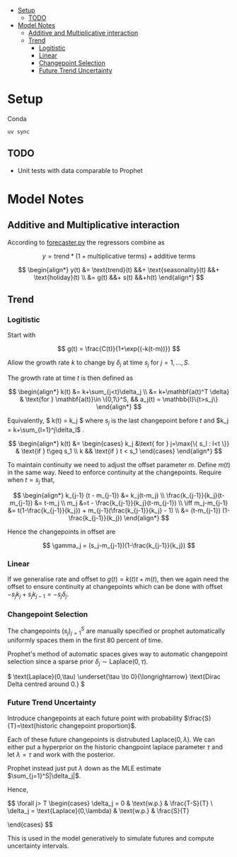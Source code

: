 - [Setup](#setup)
  - [TODO](#todo)
- [Model Notes](#model-notes)
  - [Additive and Multiplicative interaction](#additive-and-multiplicative-interaction)
  - [Trend](#trend)
    - [Logitistic](#logitistic)
    - [Linear](#linear)
    - [Changepoint Selection](#changepoint-selection)
    - [Future Trend Uncertainty](#future-trend-uncertainty)


# Setup

Conda

```
uv sync
```

## TODO
- Unit tests with data comparable to Prophet

# Model Notes

<TOC>

## Additive and Multiplicative interaction

According to [forecaster.py](https://github.com/facebook/prophet/blob/101dd50e3195c1875ee856cdf49ee9fcd6a87fa3/python/fbprophet/forecaster.py#L1191-L1194) the regressors combine as

$$
y = \text{trend} * (1 + \text{multiplicative terms}) + \text{additive terms}
$$

$$
\begin{align*}
    y(t) &= \text{trend}(t) &&+ \text{seasonality}(t) &&+ \text{holiday}(t)
    \\
    &= g(t) &&+ s(t) &&+h(t)
\end{align*}
$$

## Trend

### Logitistic

Start with

$$
g(t) = \frac{C(t)}{1+\exp{(-k(t-m))}}
$$

Allow the growth rate $k$ to change by $\delta_j$ at time $s_j$ for $j=1,...,S$.

The growth rate at time $t$ is then defined as

$$
\begin{align*}
    k(t)
    &= k+\sum_{j<t}\delta_j \\
    &= k+\mathbf{a(t)^T \delta} & \text{for } \mathbf{a(t)}\in \{0,1\}^S, && a_j(t) = \mathbb{I}\{t>s_j\}
\end{align*}
$$

Equivalently,
$
k(t) = k_j
$
where $s_j$ is the last changepoint before $t$ and $k_j = k+\sum_{l=1}^j\delta_l$ .

$$
\begin{align*}
    k(t) &=
    \begin{cases}
        k_j &\text{ for } j=\max{\{ s_l : l<t \}} & \text{if } t\geq s_1 \\
        k  && \text{if } t < s_1
    \end{cases}
\end{align*}
$$

To maintain continuity we need to adjust the offset parameter $m$. Define $m(t)$ in the same way. Need to enforce continuity at the changepoints. Require when $t=s_j$ that,

$$
\begin{align*}
    k_{j-1} (t - m_{j-1}) &= k_j(t-m_j) \\
    \frac{k_{j-1}}{k_j}(t-m_{j-1}) &= t-m_j \\
    m_j &=t - \frac{k_{j-1}}{k_j}(t-m_{j-1}) \\
    \iff m_j-m_{j-1} &= t(1-\frac{k_{j-1}}{k_j}) + m_{j-1}(\frac{k_{j-1}}{k_j} - 1) \\
    &= (t-m_{j-1}) (1-\frac{k_{j-1}}{k_j})
\end{align*}
$$

Hence the changepoints in offset are

$$
\gamma_j = (s_j-m_{j-1})(1-\frac{k_{j-1}}{k_j})
$$

### Linear

If we generalise rate and offset to $g(t)=k(t)t + m(t)$,
then we again need the offset to ensure continuity at changepoints which can be done with offset
$-s_j k_j +s_j k_{j-1} = -s_j \delta_j$.

### Changepoint Selection

The changepoints $(s_j)_{j=1}^S$ are manually specified or prophet automatically uniformly spaces them in the first 80 percent of time.

Prophet's method of automatic spaces gives way to automatic changepoint selection since a sparse prior $\delta_j \sim \text{Laplace}(0,\tau)$.

$
\text{Laplace}(0,\tau) \underset{\tau \to 0}{\longrightarrow} \text{Dirac Delta centred around 0.}
$

### Future Trend Uncertainty

Introduce changepoints at each future point with probability $\frac{S}{T}=\text{historic changepoint proportion}$.

Each of these future changepoints is distrubuted $\text{Laplace}(0,\lambda)$. We can either put a hyperprior on the historic changpoint laplace parameter $\tau$ and let $\lambda=\tau$ and work with the posterior.

Prophet instead just put $\lambda$ down as the MLE estimate $\sum_{j=1}^S|\delta_j|$.

Hence,

$$
\forall j> T
\begin{cases}
\delta_j = 0 & \text{w.p.} & \frac{T-S}{T} \\
\delta_j = \text{Laplace}(0,\lambda) & \text{w.p.} & \frac{S}{T}

\end{cases}
$$

This is used in the model generatively to simulate futures and compute uncertainty intervals.